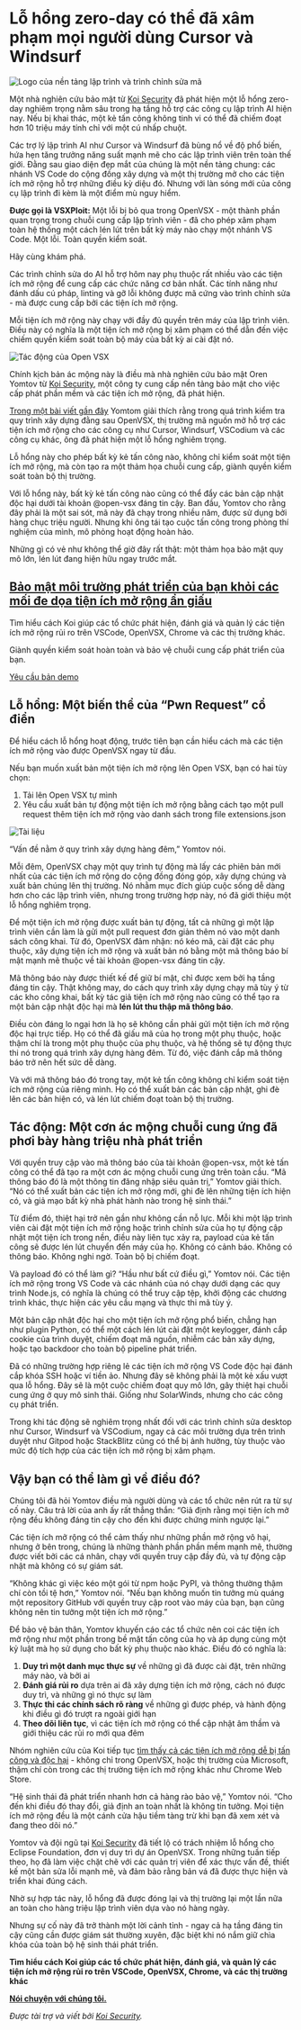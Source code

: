# Lỗ hổng zero-day có thể đã xâm phạm mọi người dùng Cursor và Windsurf

![Logo của nền tảng lập trình và trình chỉnh sửa mã](https://www.bleepstatic.com/content/posts/2025/07/11/koi-header-image.jpg)

Một nhà nghiên cứu bảo mật từ [Koi Security](https://www.koi.security/?utm%5Fsource=bleeping&utm%5Fmedium=referral&utm%5Fcampaign=openvsx) đã phát hiện một lỗ hổng zero-day nghiêm trọng nằm sâu trong hạ tầng hỗ trợ các công cụ lập trình AI hiện nay. Nếu bị khai thác, một kẻ tấn công không tinh vi có thể đã chiếm đoạt hơn 10 triệu máy tính chỉ với một cú nhấp chuột.

Các trợ lý lập trình AI như Cursor và Windsurf đã bùng nổ về độ phổ biến, hứa hẹn tăng trưởng năng suất mạnh mẽ cho các lập trình viên trên toàn thế giới. Đằng sau giao diện đẹp mắt của chúng là một nền tảng chung: các nhánh VS Code do cộng đồng xây dựng và một thị trường mở cho các tiện ích mở rộng hỗ trợ những điều kỳ diệu đó. Nhưng với làn sóng mới của công cụ lập trình đi kèm là một điểm mù nguy hiểm.

**Được gọi là VSXPloit:** Một lỗi bị bỏ qua trong OpenVSX - một thành phần quan trọng trong chuỗi cung cấp lập trình viên - đã cho phép xâm phạm toàn hệ thống một cách lén lút trên bất kỳ máy nào chạy một nhánh VS Code. Một lỗi. Toàn quyền kiểm soát.

Hãy cùng khám phá.

Các trình chỉnh sửa do AI hỗ trợ hôm nay phụ thuộc rất nhiều vào các tiện ích mở rộng để cung cấp các chức năng cơ bản nhất. Các tính năng như đánh dấu cú pháp, linting và gỡ lỗi không được mã cứng vào trình chỉnh sửa - mà được cung cấp bởi các tiện ích mở rộng.

Mỗi tiện ích mở rộng này chạy với đầy đủ quyền trên máy của lập trình viên. Điều này có nghĩa là một tiện ích mở rộng bị xâm phạm có thể dẫn đến việc chiếm quyền kiểm soát toàn bộ máy của bất kỳ ai cài đặt nó.

![Tác động của Open VSX](https://www.bleepstatic.com/images/news/security/k/koi/zero-day-ai/open-vsx.jpg)

Chính kịch bản ác mộng này là điều mà nhà nghiên cứu bảo mật Oren Yomtov từ [Koi Security](https://www.koi.security/?utm%5Fsource=bleeping&utm%5Fmedium=referral&utm%5Fcampaign=openvsx), một công ty cung cấp nền tảng bảo mật cho việc cấp phát phần mềm và các tiện ích mở rộng, đã phát hiện.

[Trong một bài viết gần đây](https://blog.koi.security/marketplace-takeover-how-we-couldve-taken-over-every-developer-using-a-vscode-fork-f0f8cf104d44?utm%5Fsource=bleeping&utm%5Fmedium=referral&utm%5Fcampaign=openvsx) Yomtom giải thích rằng trong quá trình kiểm tra quy trình xây dựng đằng sau OpenVSX, thị trường mã nguồn mở hỗ trợ các tiện ích mở rộng cho các công cụ như Cursor, Windsurf, VSCodium và các công cụ khác, ông đã phát hiện một lỗ hổng nghiêm trọng.

Lỗ hổng này cho phép bất kỳ kẻ tấn công nào, không chỉ kiểm soát một tiện ích mở rộng, mà còn tạo ra một thảm họa chuỗi cung cấp, giành quyền kiểm soát toàn bộ thị trường.

Với lỗ hổng này, bất kỳ kẻ tấn công nào cũng có thể đẩy các bản cập nhật độc hại dưới tài khoản @open-vsx đáng tin cậy. Ban đầu, Yomtov cho rằng đây phải là một sai sót, mã này đã chạy trong nhiều năm, được sử dụng bởi hàng chục triệu người. Nhưng khi ông tái tạo cuộc tấn công trong phòng thí nghiệm của mình, mô phỏng hoạt động hoàn hảo.

Những gì có vẻ như không thể giờ đây rất thật: một thảm họa bảo mật quy mô lớn, lén lút đang hiện hữu ngay trước mắt.

## [Bảo mật môi trường phát triển của bạn khỏi các mối đe dọa tiện ích mở rộng ẩn giấu](https://www.koi.security/get-a-demo?utm%5Fsource=bleeping&utm%5Fmedium=referral&utm%5Fcampaign=openvsx)

Tìm hiểu cách Koi giúp các tổ chức phát hiện, đánh giá và quản lý các tiện ích mở rộng rủi ro trên VSCode, OpenVSX, Chrome và các thị trường khác.

Giành quyền kiểm soát hoàn toàn và bảo vệ chuỗi cung cấp phát triển của bạn.

[Yêu cầu bản demo](https://www.koi.security/get-a-demo?utm%5Fsource=bleeping&utm%5Fmedium=referral&utm%5Fcampaign=openvsx)

## Lỗ hổng: Một biến thể của “Pwn Request” cổ điển

Để hiểu cách lỗ hổng hoạt động, trước tiên bạn cần hiểu cách mà các tiện ích mở rộng vào được OpenVSX ngay từ đầu.

Nếu bạn muốn xuất bản một tiện ích mở rộng lên Open VSX, bạn có hai tùy chọn:

1. Tải lên Open VSX tự mình
2. Yêu cầu xuất bản tự động một tiện ích mở rộng bằng cách tạo một pull request thêm tiện ích mở rộng vào danh sách trong file extensions.json

![Tài liệu](https://www.bleepstatic.com/images/news/security/k/koi/zero-day-ai/auto-publish-request.jpg)

“Vấn đề nằm ở quy trình xây dựng hàng đêm,” Yomtov nói.

Mỗi đêm, OpenVSX chạy một quy trình tự động mà lấy các phiên bản mới nhất của các tiện ích mở rộng do cộng đồng đóng góp, xây dựng chúng và xuất bản chúng lên thị trường. Nó nhằm mục đích giúp cuộc sống dễ dàng hơn cho các lập trình viên, nhưng trong trường hợp này, nó đã giới thiệu một lỗ hổng nghiêm trọng.

Để một tiện ích mở rộng được xuất bản tự động, tất cả những gì một lập trình viên cần làm là gửi một pull request đơn giản thêm nó vào một danh sách công khai. Từ đó, OpenVSX đảm nhận: nó kéo mã, cài đặt các phụ thuộc, xây dựng tiện ích mở rộng và xuất bản nó bằng một mã thông báo bí mật mạnh mẽ thuộc về tài khoản @open-vsx đáng tin cậy.

Mã thông báo này được thiết kế để giữ bí mật, chỉ được xem bởi hạ tầng đáng tin cậy. Thật không may, do cách quy trình xây dựng chạy mã tùy ý từ các kho công khai, bất kỳ tác giả tiện ích mở rộng nào cũng có thể tạo ra một bản cập nhật độc hại mà **lén lút thu thập mã thông báo**.

Điều còn đáng lo ngại hơn là họ sẽ không cần phải gửi một tiện ích mở rộng độc hại trực tiếp. Họ có thể đã giấu mã của họ trong một phụ thuộc, hoặc thậm chí là trong một phụ thuộc của phụ thuộc, và hệ thống sẽ tự động thực thi nó trong quá trình xây dựng hàng đêm. Từ đó, việc đánh cắp mã thông báo trở nên hết sức dễ dàng.

Và với mã thông báo đó trong tay, một kẻ tấn công không chỉ kiểm soát tiện ích mở rộng của riêng mình. Họ có thể xuất bản các bản cập nhật, ghi đè lên các bản hiện có, và lén lút chiếm đoạt toàn bộ thị trường.

## Tác động: Một cơn ác mộng chuỗi cung ứng đã phơi bày hàng triệu nhà phát triển

Với quyền truy cập vào mã thông báo của tài khoản @open-vsx, một kẻ tấn công có thể đã tạo ra một cơn ác mộng chuỗi cung ứng trên toàn cầu. “Mã thông báo đó là một thông tin đăng nhập siêu quản trị,” Yomtov giải thích. “Nó có thể xuất bản các tiện ích mở rộng mới, ghi đè lên những tiện ích hiện có, và giả mạo bất kỳ nhà phát hành nào trong hệ sinh thái.”

Từ điểm đó, thiệt hại trở nên gần như không cần nỗ lực. Mỗi khi một lập trình viên cài đặt một tiện ích mở rộng hoặc trình chỉnh sửa của họ tự động cập nhật một tiện ích trong nền, điều này liên tục xảy ra, payload của kẻ tấn công sẽ được lén lút chuyển đến máy của họ. Không có cảnh báo. Không có thông báo. Không nghi ngờ. Toàn bộ bị chiếm đoạt.

Và payload đó có thể làm gì? “Hầu như bất cứ điều gì,” Yomtov nói. Các tiện ích mở rộng trong VS Code và các nhánh của nó chạy dưới dạng các quy trình Node.js, có nghĩa là chúng có thể truy cập tệp, khởi động các chương trình khác, thực hiện các yêu cầu mạng và thực thi mã tùy ý.

Một bản cập nhật độc hại cho một tiện ích mở rộng phổ biến, chẳng hạn như plugin Python, có thể một cách lén lút cài đặt một keylogger, đánh cắp cookie của trình duyệt, chiếm đoạt mã nguồn, nhiễm các bản xây dựng, hoặc tạo backdoor cho toàn bộ pipeline phát triển.

Đã có những trường hợp riêng lẻ các tiện ích mở rộng VS Code độc hại đánh cắp khóa SSH hoặc ví tiền ảo. Nhưng đây sẽ không phải là một kẻ xấu vượt qua lỗ hổng. Đây sẽ là một cuộc chiếm đoạt quy mô lớn, gây thiệt hại chuỗi cung ứng ở quy mô sinh thái. Giống như SolarWinds, nhưng cho các công cụ phát triển.

Trong khi tác động sẽ nghiêm trọng nhất đối với các trình chỉnh sửa desktop như Cursor, Windsurf và VSCodium, ngay cả các môi trường dựa trên trình duyệt như Gitpod hoặc StackBlitz cũng có thể bị ảnh hưởng, tùy thuộc vào mức độ tích hợp của các tiện ích mở rộng bị xâm phạm.

## Vậy bạn có thể làm gì về điều đó?

Chúng tôi đã hỏi Yomtov điều mà người dùng và các tổ chức nên rút ra từ sự cố này. Câu trả lời của anh ấy rất thẳng thắn: “Giả định rằng mọi tiện ích mở rộng đều không đáng tin cậy cho đến khi được chứng minh ngược lại.”

Các tiện ích mở rộng có thể cảm thấy như những phần mở rộng vô hại, nhưng ở bên trong, chúng là những thành phần phần mềm mạnh mẽ, thường được viết bởi các cá nhân, chạy với quyền truy cập đầy đủ, và tự động cập nhật mà không có sự giám sát.

“Không khác gì việc kéo một gói từ npm hoặc PyPI, và thông thường thậm chí còn tồi tệ hơn,” Yomtov nói. “Nếu bạn không muốn tin tưởng mù quáng một repository GitHub với quyền truy cập root vào máy của bạn, bạn cũng không nên tin tưởng một tiện ích mở rộng.”

Để bảo vệ bản thân, Yomtov khuyến cáo các tổ chức nên coi các tiện ích mở rộng như một phần trong bề mặt tấn công của họ và áp dụng cùng một kỷ luật mà họ sử dụng cho bất kỳ phụ thuộc nào khác. Điều đó có nghĩa là:

1. **Duy trì một danh mục thực sự** về những gì đã được cài đặt, trên những máy nào, và bởi ai
2. **Đánh giá rủi ro** dựa trên ai đã xây dựng tiện ích mở rộng, cách nó được duy trì, và những gì nó thực sự làm
3. **Thực thi các chính sách rõ ràng** về những gì được phép, và hành động khi điều gì đó trượt ra ngoài giới hạn
4. **Theo dõi liên tục**, vì các tiện ích mở rộng có thể cập nhật âm thầm và giới thiệu các rủi ro mới qua đêm

Nhóm nghiên cứu của Koi tiếp tục [tìm thấy cả các tiện ích mở rộng dễ bị tấn công và độc hại](https://www.bleepingcomputer.com/news/security/malicious-chrome-extensions-with-17m-installs-found-on-web-store/) - không chỉ trong OpenVSX, hoặc thị trường của Microsoft, thậm chí còn trong các thị trường tiện ích mở rộng khác như Chrome Web Store.

“Hệ sinh thái đã phát triển nhanh hơn cả hàng rào bảo vệ,” Yomtov nói. “Cho đến khi điều đó thay đổi, giả định an toàn nhất là không tin tưởng. Mọi tiện ích mở rộng đều là một cánh cửa hậu tiềm tàng trừ khi bạn đã xem xét và đang theo dõi nó.”

Yomtov và đội ngũ tại [Koi Security](https://www.koi.security/?utm%5Fsource=bleeping&utm%5Fmedium=referral&utm%5Fcampaign=openvsx) đã tiết lộ có trách nhiệm lỗ hổng cho Eclipse Foundation, đơn vị duy trì dự án OpenVSX. Trong những tuần tiếp theo, họ đã làm việc chặt chẽ với các quản trị viên để xác thực vấn đề, thiết kế một bản sửa lỗi mạnh mẽ, và đảm bảo rằng bản vá đã được thực hiện và triển khai đúng cách.

Nhờ sự hợp tác này, lỗ hổng đã được đóng lại và thị trường lại một lần nữa an toàn cho hàng triệu lập trình viên dựa vào nó hàng ngày.

Nhưng sự cố này đã trở thành một lời cảnh tỉnh - ngay cả hạ tầng đáng tin cậy cũng cần được giám sát thường xuyên, đặc biệt khi nó nắm giữ chìa khóa của toàn bộ hệ sinh thái phát triển.

**Tìm hiểu cách Koi giúp các tổ chức phát hiện, đánh giá, và quản lý các tiện ích mở rộng rủi ro trên VSCode, OpenVSX, Chrome, và các thị trường khác**

[**Nói chuyện với chúng tôi.**](http://www.koi.security/?utm%5Fsource=bleeping&utm%5Fmedium=referral&utm%5Fcampaign=openvsx)

_Được tài trợ và viết bởi [Koi Security](https://koi.security?utm%5Fsource=bleeping&utm%5Fmedium=referral&utm%5Fcampaign=openvsx)._